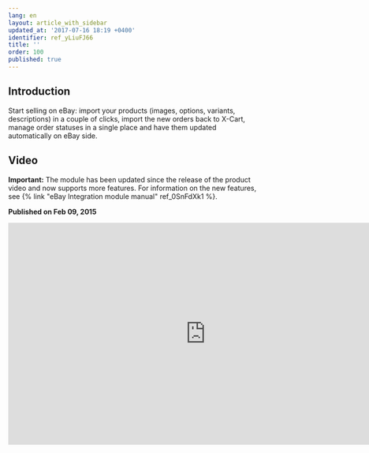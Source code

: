 ```yaml
---
lang: en
layout: article_with_sidebar
updated_at: '2017-07-16 18:19 +0400'
identifier: ref_yLiuFJ66
title: ''
order: 100
published: true
---
```

## Introduction

Start selling on eBay: import your products (images, options, variants, descriptions) in a couple of clicks, import the new orders back to X-Cart, manage order statuses in a single place and have them updated automatically on eBay side.

## Video

**Important:** The module has been updated since the release of the product video and now supports more features. For information on the new features, see {% link "eBay Integration module manual" ref_0SnFdXk1 %}.

**Published on Feb 09, 2015**
<iframe class="youtube-player" type="text/html" style="width: 800px; height: 450px" src="http://www.youtube.com/embed/yT5uUF7qs4o" frameborder="0"></iframe>
